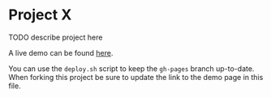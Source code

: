 # Project X

TODO describe project here

A live demo can be found [here](http://NYU-CS6313-Projects.github.io/sp2015-group7/).

You can use the `deploy.sh` script to keep the `gh-pages` branch up-to-date.
When forking this project be sure to update the link to the demo page in this file.
